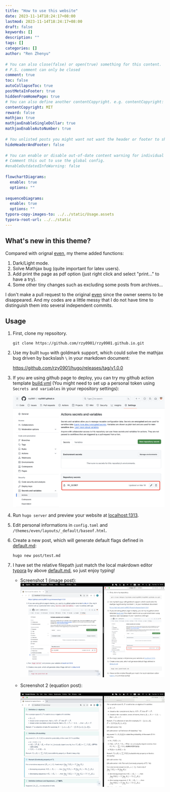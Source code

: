 ```yaml
---
title: "How to use this website"
date: 2023-11-14T18:24:17+08:00
lastmod: 2023-11-14T18:24:17+08:00
draft: false
keywords: []
description: ""
tags: []
categories: []
author: "Ren Zhenyu"

# You can also close(false) or open(true) something for this content.
# P.S. comment can only be closed
comment: true
toc: false
autoCollapseToc: true
postMetaInFooter: true
hiddenFromHomePage: true
# You can also define another contentCopyright. e.g. contentCopyright: "This is another copyright."
contentCopyright: MIT
reward: false
mathjax: true
mathjaxEnableSingleDollar: true
mathjaxEnableAutoNumber: true

# You unlisted posts you might want not want the header or footer to show
hideHeaderAndFooter: false

# You can enable or disable out-of-date content warning for individual post.
# Comment this out to use the global config.
#enableOutdatedInfoWarning: false

flowchartDiagrams:
  enable: true
  options: ""

sequenceDiagrams: 
  enable: true
  options: ""
typora-copy-images-to: ../../static/Usage.assets
typora-root-url: ../../static
---
```


<!--more-->

## What's new in this theme?

Compared with orignal [even](https://github.com/olOwOlo/hugo-theme-even), my theme added functions:

1. Dark/Light mode.
2. Solve Mathjax bug (quite important for latex users).
3. Add print the page as pdf option (just right click and select "print..." to have a try).
4. Some other tiny changes such as excluding some posts from archives...

I don't make a pull request to the original [even](https://github.com/olOwOlo/hugo-theme-even) since the owner seems to be disappeared. And my codes are a little messy that I do not have time to distinguish them into several independent commits.

## Usage

1. First, clone my repsoitory.

   ```
   git clone https://github.com/rzy0901/rzy0901.github.io.git
   ```

2. Use my built `hugo` with goldmark support, which could solve the mathjax bug driven by backslash `\` in your markdown document:

   https://github.com/rzy0901/hugo/releases/tag/v1.0.0

3. If you are using github page to deploy, you can try my github action template [build.yml](https://raw.githubusercontent.com/rzy0901/rzy0901.github.io/main/.github/workflows/build.yml) (You might need to set up a personal token using `Secrets and variables` in your repository settings):

   ![image-20231114183632201](/Usage.assets/image-20231114183632201.png)

4. Run `hugo server` and preview your website at <localhost:1313>.

5. Edit personal informations in `config.toml` and `/themes/even/layouts/_default/baseof.html`.

6. Create a new post, which will generate default flags defined in [default.md](https://raw.githubusercontent.com/rzy0901/rzy0901.github.io/main/themes/even/archetypes/default.md):

   ```
   hugo new post/test.md
   ```

7. I have set the relative filepath just match the local makrdown editor [typora](https://typora.io/) by above [default.md](https://raw.githubusercontent.com/rzy0901/rzy0901.github.io/main/themes/even/archetypes/default.md), so just enjoy typing!

   + Screenshot 1 (image post):
    ![image-20231114185640859](/Usage.assets/image-20231114185640859.png)

   + Screenshot 2 (equation post):

     ![image-20231114185855970](/Usage.assets/image-20231114185855970.png)
